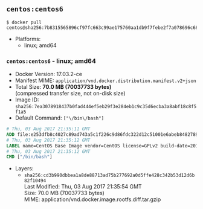 ## `centos:centos6`

```console
$ docker pull centos@sha256:7b8315565896cf97fc663c99ae175760aa1db9f7febe2f7a078696c6897604a7
```

-	Platforms:
	-	linux; amd64

### `centos:centos6` - linux; amd64

-	Docker Version: 17.03.2-ce
-	Manifest MIME: `application/vnd.docker.distribution.manifest.v2+json`
-	Total Size: **70.0 MB (70037733 bytes)**  
	(compressed transfer size, not on-disk size)
-	Image ID: `sha256:7ea3078918437b0fad444ef5eb29f3e284eb1c9c35d6ecba3a8abf18c8f5f1a5`
-	Default Command: `["\/bin\/bash"]`

```dockerfile
# Thu, 03 Aug 2017 21:35:11 GMT
ADD file:e253dfb8c4027c89ad743a5c1f226c9d86fdc322d12c51001e6abeb84827899b in / 
# Thu, 03 Aug 2017 21:35:12 GMT
LABEL name=CentOS Base Image vendor=CentOS license=GPLv2 build-date=20170801
# Thu, 03 Aug 2017 21:35:12 GMT
CMD ["/bin/bash"]
```

-	Layers:
	-	`sha256:cd3b990dbbea1a8de88713ad75b277692a0d5ffe428c342b53d12d6b82f10494`  
		Last Modified: Thu, 03 Aug 2017 21:35:54 GMT  
		Size: 70.0 MB (70037733 bytes)  
		MIME: application/vnd.docker.image.rootfs.diff.tar.gzip
